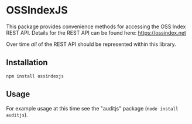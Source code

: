 OSSIndexJS
==========

This package provides convenience methods for accessing the OSS Index REST API.
Details for the REST API can be found here: https://ossindex.net

Over time *all* of the REST API should be represented within this library.

Installation
------------
```
npm install ossindexjs
```

Usage
-----

For example usage at this time see the "auditjs" package (`node install auditjs`).